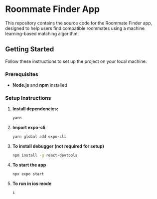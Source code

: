 # Roommate Finder App

This repository contains the source code for the Roommate Finder app, designed to help users find compatible roommates using a machine learning-based matching algorithm.

## Getting Started

Follow these instructions to set up the project on your local machine.

### Prerequisites

- **Node.js** and **npm** installed

### Setup Instructions

1. **Install dependencies:**
   ```bash
   yarn

2. **Import expo-cli**
   ```bash
   yarn global add expo-cli

3. **To install debugger (not required for setup)**
   ```bash
   npm install -g react-devtools

4. **To start the app**
   ```bash
   npx expo start
5. **To run in ios mode**
   ```bash
   i


